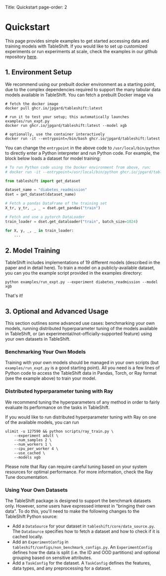 Title: Quickstart
page-order: 2

# Quickstart
This page provides simple examples to get started accessing data and training models with TableShift. If you would like to set up customized experiments or run experiments at scale, check the examples in our github repository [here](https://github.com/mlfoundations/tableshift/tree/main/examples).

## 1. Environment Setup
We recommend using our prebuilt docker environment as a starting point, due to the complex dependencies required to support the many tabular data models available in TableShift. You can fetch a prebuilt Docker image via

```shell
# fetch the docker image
docker pull ghcr.io/jpgard/tableshift:latest

# run it to test your setup; this automatically launches examples/run_expt.py
docker run ghcr.io/jpgard/tableshift:latest --model xgb

# optionally, use the container interactively
docker run -it --entrypoint=/bin/bash ghcr.io/jpgard/tableshift:latest
```

You can change the `entrypoint` in the above code to `/usr/local/bin/python` to directly enter a Python interpreter and run Python code. For example, the block below loads a dataset for model training:

```python
# To run Python code using the Docker environment from above, run:
# docker run -it --entrypoint=/usr/local/bin/python ghcr.io/jpgard/tableshift:latest

from tableshift import get_dataset

dataset_name = "diabetes_readmission"
dset = get_dataset(dataset_name)

# Fetch a pandas DataFrame of the training set
X_tr, y_tr, _, _ = dset.get_pandas("train")

# Fetch and use a pytorch DataLoader
train_loader = dset.get_dataloader("train", batch_size=1024)

for X, y, _, _ in train_loader:
    ...
```

## 2. Model Training
TableShift includes implementations of 19 different models (described in the paper and in detail here). To train a model on a publicly-available dataset, you can you the example script provided in the examples directory:

```
python examples/run_expt.py --experiment diabetes_readmission --model xgb
```

That's it!

## 3. Optional and Advanced Usage 

This section outlines some advanced use cases: benchmarking your own models, running distributed hyperparameter tuning of the models available in TableShift, or (an experimental/not-officially-supported feature) using your own datasets in TableShift.

### Benchmarking Your Own Models

Training with your own models should be managed in your own scripts (but `examples/run_expt.py` is a good starting point). All you need is a few lines of Python code to access the TableShift data in Pandas, Torch, or Ray format (see the example above) to train your model.

### Distributed hyperparameter tuning with Ray
We recommend tuning the hyperparameters of any method in order to fairly evaluate its performance on the tasks in TableShift.

If you would like to run distributed hyperparameter tuning with Ray on one of the available models, you can run

```
ulimit -u 127590 && python scripts/ray_train.py \ 
    --experiment adult \ 
    --num_samples 2 \ 
    --num_workers 1 \ 
    --cpu_per_worker 4 \ 
    --use_cached \ 
    --models xgb
```

Please note that Ray can require careful tuning based on your system resources for optimal performance. For more information, check the Ray Tune documentation.

### Using Your Own Datasets

The TableShift package is designed to support the benchmark datasets only. However, some users have expressed interest in "bringing their own data". To do this, you'll need to make the following changes to the TableShift Python source:
* Add a `DataSource` for your dataset in `tableshift/core/data_source.py`. The `DataSource` specifies how to fetch a dataset and how to check if it is cached locally.
* Add an `ExperimentConfig` in `tableshift/configs/non_benchmark_configs.py`. An `ExperimentConfig` defines how the data is split (i.e. the ID and OOD partitions) and optional grouping based on sensitive attributes.
* Add a `TaskConfig` for the dataset. A `TaskConfig` defines the features, data types, and any preprocessing for a dataset. 

